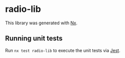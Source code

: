 # radio-lib

This library was generated with [Nx](https://nx.dev).

## Running unit tests

Run `nx test radio-lib` to execute the unit tests via [Jest](https://jestjs.io).
